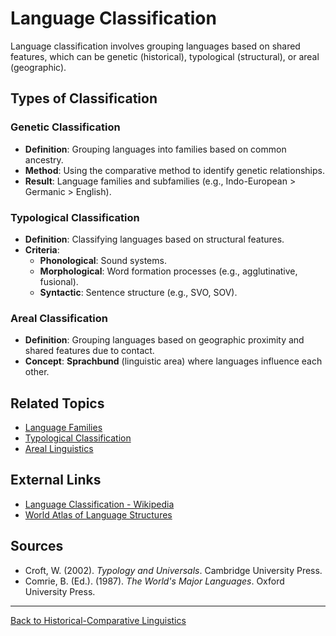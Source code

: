 # Language Classification

Language classification involves grouping languages based on shared features, which can be genetic (historical), typological (structural), or areal (geographic).

## Types of Classification

### Genetic Classification

- **Definition**: Grouping languages into families based on common ancestry.
- **Method**: Using the comparative method to identify genetic relationships.
- **Result**: Language families and subfamilies (e.g., Indo-European > Germanic > English).

### Typological Classification

- **Definition**: Classifying languages based on structural features.
- **Criteria**:
  - **Phonological**: Sound systems.
  - **Morphological**: Word formation processes (e.g., agglutinative, fusional).
  - **Syntactic**: Sentence structure (e.g., SVO, SOV).

### Areal Classification

- **Definition**: Grouping languages based on geographic proximity and shared features due to contact.
- **Concept**: **Sprachbund** (linguistic area) where languages influence each other.



## Related Topics

- [Language Families](Language-Families.md)
- [Typological Classification](Advanced/Typological-Classification.md)
- [Areal Linguistics](Advanced/Areal-Linguistics.md)

## External Links

- [Language Classification - Wikipedia](https://en.wikipedia.org/wiki/Language_classification)
- [World Atlas of Language Structures](https://wals.info/)

## Sources

- Croft, W. (2002). *Typology and Universals*. Cambridge University Press.
- Comrie, B. (Ed.). (1987). *The World's Major Languages*. Oxford University Press.

---

[Back to Historical-Comparative Linguistics](README.md)
